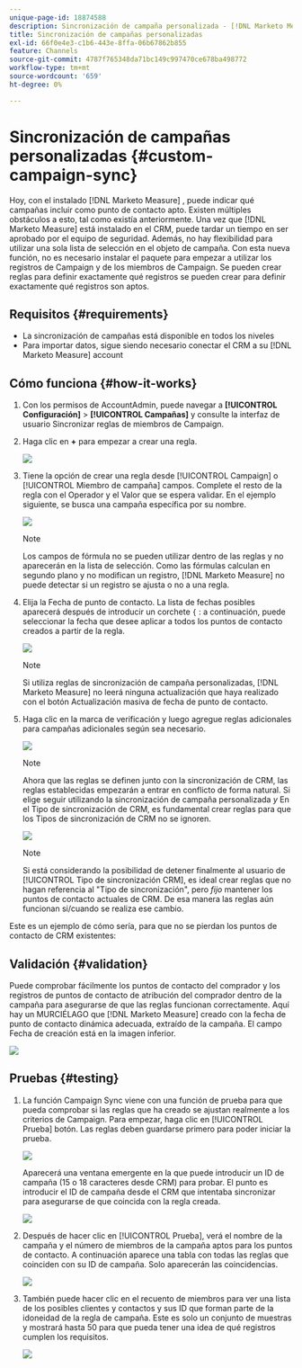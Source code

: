 ```yaml
---
unique-page-id: 18874588
description: Sincronización de campaña personalizada - [!DNL Marketo Measure]
title: Sincronización de campañas personalizadas
exl-id: 66f0e4e3-c1b6-443e-8ffa-06b67862b855
feature: Channels
source-git-commit: 4787f765348da71bc149c997470ce678ba498772
workflow-type: tm+mt
source-wordcount: '659'
ht-degree: 0%

---
```


# Sincronización de campañas personalizadas {#custom-campaign-sync}

Hoy, con el instalado [!DNL Marketo Measure] , puede indicar qué campañas incluir como punto de contacto apto. Existen múltiples obstáculos a esto, tal como existía anteriormente. Una vez que [!DNL Marketo Measure] está instalado en el CRM, puede tardar un tiempo en ser aprobado por el equipo de seguridad. Además, no hay flexibilidad para utilizar una sola lista de selección en el objeto de campaña. Con esta nueva función, no es necesario instalar el paquete para empezar a utilizar los registros de Campaign y de los miembros de Campaign. Se pueden crear reglas para definir exactamente qué registros se pueden crear para definir exactamente qué registros son aptos.

## Requisitos {#requirements}

* La sincronización de campañas está disponible en todos los niveles
* Para importar datos, sigue siendo necesario conectar el CRM a su [!DNL Marketo Measure] account

## Cómo funciona {#how-it-works}

1. Con los permisos de AccountAdmin, puede navegar a **[!UICONTROL Configuración]** > **[!UICONTROL Campañas]** y consulte la interfaz de usuario Sincronizar reglas de miembros de Campaign.
1. Haga clic en **+** para empezar a crear una regla.

   ![](assets/1-1.png)

1. Tiene la opción de crear una regla desde [!UICONTROL Campaign] o [!UICONTROL Miembro de campaña] campos. Complete el resto de la regla con el Operador y el Valor que se espera validar. En el ejemplo siguiente, se busca una campaña específica por su nombre.

   ![](assets/2-1.png)

   >[!NOTE]
   >
   >Los campos de fórmula no se pueden utilizar dentro de las reglas y no aparecerán en la lista de selección. Como las fórmulas calculan en segundo plano y no modifican un registro, [!DNL Marketo Measure] no puede detectar si un registro se ajusta o no a una regla.

1. Elija la Fecha de punto de contacto. La lista de fechas posibles aparecerá después de introducir un corchete `{` : a continuación, puede seleccionar la fecha que desee aplicar a todos los puntos de contacto creados a partir de la regla.

   ![](assets/3-1.png)

   >[!NOTE]
   >
   >Si utiliza reglas de sincronización de campaña personalizadas, [!DNL Marketo Measure] no leerá ninguna actualización que haya realizado con el botón Actualización masiva de fecha de punto de contacto.

1. Haga clic en la marca de verificación y luego agregue reglas adicionales para campañas adicionales según sea necesario.

   ![](assets/4-1.png)

   >[!NOTE]
   >
   >Ahora que las reglas se definen junto con la sincronización de CRM, las reglas establecidas empezarán a entrar en conflicto de forma natural. Si elige seguir utilizando la sincronización de campaña personalizada _y_ En el Tipo de sincronización de CRM, es fundamental crear reglas para que los Tipos de sincronización de CRM no se ignoren.

   ![](assets/5-1.png)

   >[!NOTE]
   >
   >Si está considerando la posibilidad de detener finalmente al usuario de [!UICONTROL Tipo de sincronización CRM], es ideal crear reglas que no hagan referencia al &quot;Tipo de sincronización&quot;, pero _fijo_ mantener los puntos de contacto actuales de CRM. De esa manera las reglas aún funcionan si/cuando se realiza ese cambio.

Este es un ejemplo de cómo sería, para que no se pierdan los puntos de contacto de CRM existentes:

## Validación {#validation}

Puede comprobar fácilmente los puntos de contacto del comprador y los registros de puntos de contacto de atribución del comprador dentro de la campaña para asegurarse de que las reglas funcionan correctamente. Aquí hay un MURCIÉLAGO que [!DNL Marketo Measure] creado con la fecha de punto de contacto dinámica adecuada, extraído de la campaña. El campo Fecha de creación está en la imagen inferior.

![](assets/6-1.png)

## Pruebas {#testing}

1. La función Campaign Sync viene con una función de prueba para que pueda comprobar si las reglas que ha creado se ajustan realmente a los criterios de Campaign. Para empezar, haga clic en [!UICONTROL Prueba] botón. Las reglas deben guardarse primero para poder iniciar la prueba.

   ![](assets/7-1.png)

   Aparecerá una ventana emergente en la que puede introducir un ID de campaña (15 o 18 caracteres desde CRM) para probar. El punto es introducir el ID de campaña desde el CRM que intentaba sincronizar para asegurarse de que coincida con la regla creada.

   ![](assets/8-1.png)

1. Después de hacer clic en [!UICONTROL Prueba], verá el nombre de la campaña y el número de miembros de la campaña aptos para los puntos de contacto. A continuación aparece una tabla con todas las reglas que coinciden con su ID de campaña. Solo aparecerán las coincidencias.

   ![](assets/9.png)

1. También puede hacer clic en el recuento de miembros para ver una lista de los posibles clientes y contactos y sus ID que forman parte de la idoneidad de la regla de campaña. Este es solo un conjunto de muestras y mostrará hasta 50 para que pueda tener una idea de qué registros cumplen los requisitos.

   ![](assets/10.png)
